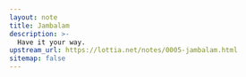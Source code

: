 ```yaml
---
layout: note
title: Jambalam
description: >-
  Have it your way.
upstream_url: https://lottia.net/notes/0005-jambalam.html
sitemap: false
---
```

